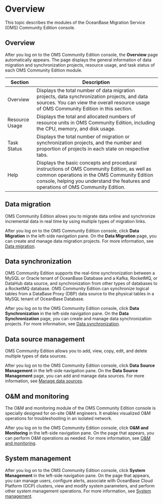 # Overview

This topic describes the modules of the OceanBase Migration Service (OMS) Community Edition console.

## Overview

After you log on to the OMS Community Edition console, the **Overview** page automatically appears. The page displays the general information of data migration and synchronization projects, resource usage, and task status of each OMS Community Edition module.

|  **Section**   |                                                                               **Description**                                                                               |
|----------------|-----------------------------------------------------------------------------------------------------------------------------------------------------------------------------|
| Overview       | Displays the total number of data migration projects, data synchronization projects, and data sources. You can view the overall resource usage of OMS Community Edition in this section.      |
| Resource Usage | Displays the total and allocated numbers of resource units in OMS Community Edition, including the CPU, memory, and disk usage.                                                               |
| Task Status    | Displays the total number of migration or synchronization projects, and the number and proportion of projects in each state on respective tabs.                             |
| Help           | Displays the basic concepts and procedural instructions of OMS Community Edition, as well as common operations in the OMS Community Edition console, helping you understand the features and operations of OMS Community Edition. |

## Data migration

OMS Community Edition allows you to migrate data online and synchronize incremental data in real time by using multiple types of migration links.

After you log on to the OMS Community Edition console, click **Data Migration** in the left-side navigation pane. On the **Data Migration** page, you can create and manage data migration projects. For more information, see [Data migration](../600.data-migration/100.data-migration-overview.md).

## Data synchronization

OMS Community Edition supports the real-time synchronization between a MySQL or Oracle tenant of OceanBase Database and a Kafka, RocketMQ, or DataHub data source, and synchronization from other types of databases to a RocketMQ database. OMS Community Edition can synchronize logical tables from a DataBase Proxy (DBP) data source to the physical tables in a MySQL tenant of OceanBase Database.

After you log on to the OMS Community Edition console, click **Data Synchronization** in the left-side navigation pane. On the **Data Synchronization** page, you can create and manage data synchronization projects. For more information, see [Data synchronization](../700.data-synchronization/100.data-synchronization-overview.md).

## Data source management

OMS Community Edition allows you to add, view, copy, edit, and delete multiple types of data sources.

After you log on to the OMS Community Edition console, click **Data Source Management** in the left-side navigation pane. On the **Data Source Management** page, you can add and manage data sources. For more information, see [Manage data sources](../800.create-and-manage-data-sources/100.create-a-data-source/100.create-an-oceanbase-data-source/100.create-oceanbase-database-physical-tables-as-a-data-source.md).

## O\&M and monitoring

The O\&M and monitoring module of the OMS Community Edition console is specially designed for on-site O\&M engineers. It enables visualized O\&M operations for troubleshooting in an isolated network.

After you log on to the OMS Community Edition console, click **O\&M and Monitoring** in the left-side navigation pane. On the page that appears, you can perform O\&M operations as needed. For more information, see [O\&M and monitoring](../900.o-m-manual/100.o-m-overview.md).

## System management

After you log on to the OMS Community Edition console, click **System Management** in the left-side navigation pane. On the page that appears, you can manage users, configure alerts, associate with OceanBase Cloud Platform (OCP) clusters, view and modify system parameters, and perform other system management operations. For more information, see [System management](../1000.system-management/100.permission-management/100.permission-overview.md).
